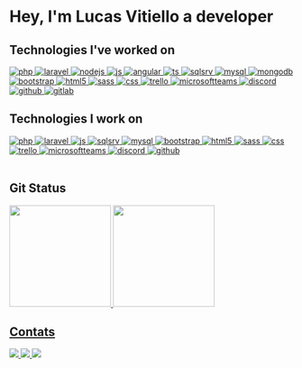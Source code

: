 # Hey, I'm Lucas Vitiello a developer
<!-- I already worked with -->
## Technologies I've worked on

<div style="display: inline_block">
  <a
    href="https://www.php.net/"
    target="_blank">
      <img alt="php" src="https://img.shields.io/badge/PHP-777BB4?style=for-the-badge&logo=php&logoColor=white" />
  </a>
  <a
    href="https://laravel.com/"
    target="_blank">
      <img alt="laravel" src="https://img.shields.io/badge/Laravel-FF2D20?style=for-the-badge&logo=laravel&logoColor=white" />
  </a>
  <a
    href="https://nodejs.org/en/"
    target="_blank">
      <img alt="nodejs" src="https://img.shields.io/badge/Node.js-43853D?style=for-the-badge&logo=node.js&logoColor=white" />
  </a>
  <a
    href="https://www.javascript.com/"
    target="_blank">
      <img alt="js" src="https://img.shields.io/badge/JavaScript-F7DF1E?style=for-the-badge&logo=javascript&logoColor=black" />
  </a>
  <a
    href="https://angular.io/"
    target="_blank">
      <img alt="angular" src="https://img.shields.io/badge/Angular-DD0031?style=for-the-badge&logo=angular&logoColor=white" />  
  </a>
  <a
    href="https://www.typescriptlang.org/"
    target="_blank">
      <img alt="ts" src="https://img.shields.io/badge/TypeScript-007ACC?style=for-the-badge&logo=typescript&logoColor=white" />
  </a>
  <a
    href="https://www.microsoft.com/pt-br/sql-server"
    target="_blank">
      <img alt="sqlsrv" src="https://img.shields.io/badge/Microsoft_SQL_Server-CC2927?style=for-the-badge&logo=microsoft-sql-server&logoColor=white" />
  </a>
  <a
    href="https://www.mysql.com/"
    target="_blank">
      <img alt="mysql" src="https://img.shields.io/badge/MySQL-00000F?style=for-the-badge&logo=mysql&logoColor=white" />  
  </a>
  <a
    href="https://www.mongodb.com/"
    target="_blank">
      <img alt="mongodb" src="https://img.shields.io/badge/MongoDB-4EA94B?style=for-the-badge&logo=mongodb&logoColor=white" />  
  </a>
  <a
    href="https://getbootstrap.com/"
    target="_blank">
      <img alt="bootstrap" src="https://img.shields.io/badge/Bootstrap-563D7C?style=for-the-badge&logo=bootstrap&logoColor=white" />
  </a>
  <a 
    href="https://www.w3schools.com/html/" 
    target="_blank">
      <img alt="html5" src="https://img.shields.io/badge/HTML5-E34F26?style=for-the-badge&logo=html5&logoColor=white" />
  </a>
  <a
    href="https://sass-lang.com/"
    target="_blank">
      <img alt="sass" src="https://img.shields.io/badge/Sass-563D7C?style=for-the-badge&logo=sass&logoColor=white"/>
  </a>
  <a
    href="https://www.w3schools.com/css/"
    target="_blank">
      <img alt="css" src="https://img.shields.io/badge/CSS3-1572B6?style=for-the-badge&logo=css3&logoColor=white" />
  </a>
  <a
    href="https://trello.com/"
    target="_blank">
      <img alt="trello" src="https://img.shields.io/badge/Trello-0052CC?style=for-the-badge&logo=trello&logoColor=white" />  
  </a>
  <a
    href="https://www.microsoft.com/pt-br/microsoft-teams"
    target="_blank">
      <img alt="microsoftteams" src="https://img.shields.io/badge/Microsoft_Teams-6264A7?style=for-the-badge&logo=microsoft-teams&logoColor=white" />
  </a>
  <a
    href="https://discord.com/"
    target="_blank">
      <img alt="discord" src="https://img.shields.io/badge/Discord-7289DA?style=for-the-badge&logo=discord&logoColor=white" />  
  </a>
  <a
    href="https://github.com/VitielloL"
    target="_blank">
      <img alt="github" src="https://img.shields.io/badge/GitHub-100000?style=for-the-badge&logo=github&logoColor=white" />
  </a>
  <a
    href="https://gitlab.com/gitlab-org/gitlab"
    target="_blank">
      <img alt="gitlab" src="https://img.shields.io/badge/GitLab-330F63?style=for-the-badge&logo=gitlab&logoColor=white" />
  </a>    
</div>

## Technologies I work on
<div style="display: inline_block">
  <a
    href="https://www.php.net/"
    target="_blank">
      <img alt="php" src="https://img.shields.io/badge/PHP-777BB4?style=for-the-badge&logo=php&logoColor=white" />
  </a>
  <a
    href="https://laravel.com/"
    target="_blank">
      <img alt="laravel" src="https://img.shields.io/badge/Laravel-FF2D20?style=for-the-badge&logo=laravel&logoColor=white" />
  </a>
  <a
    href="https://www.javascript.com/"
    target="_blank">
      <img alt="js" src="https://img.shields.io/badge/JavaScript-F7DF1E?style=for-the-badge&logo=javascript&logoColor=black" />
  </a>
  <a
    href="https://www.microsoft.com/pt-br/sql-server"
    target="_blank">
      <img alt="sqlsrv" src="https://img.shields.io/badge/Microsoft_SQL_Server-CC2927?style=for-the-badge&logo=microsoft-sql-server&logoColor=white" />
  </a>
  <a
    href="https://www.mysql.com/"
    target="_blank">
      <img alt="mysql" src="https://img.shields.io/badge/MySQL-00000F?style=for-the-badge&logo=mysql&logoColor=white" />  
  </a>
  <a
    href="https://getbootstrap.com/"
    target="_blank">
      <img alt="bootstrap" src="https://img.shields.io/badge/Bootstrap-563D7C?style=for-the-badge&logo=bootstrap&logoColor=white" />
  </a>
  <a 
    href="https://www.w3schools.com/html/" 
    target="_blank">
      <img alt="html5" src="https://img.shields.io/badge/HTML5-E34F26?style=for-the-badge&logo=html5&logoColor=white" />
  </a>
  <a
    href="https://sass-lang.com/"
    target="_blank">
      <img alt="sass" src="https://img.shields.io/badge/Sass-563D7C?style=for-the-badge&logo=sass&logoColor=white"/>
  </a>
  <a
    href="https://www.w3schools.com/css/"
    target="_blank">
      <img alt="css" src="https://img.shields.io/badge/CSS3-1572B6?style=for-the-badge&logo=css3&logoColor=white" />
  </a>
  <a
    href="https://trello.com/"
    target="_blank">
      <img alt="trello" src="https://img.shields.io/badge/Trello-0052CC?style=for-the-badge&logo=trello&logoColor=white" />  
  </a>
  <a
    href="https://www.microsoft.com/pt-br/microsoft-teams"
    target="_blank">
      <img alt="microsoftteams" src="https://img.shields.io/badge/Microsoft_Teams-6264A7?style=for-the-badge&logo=microsoft-teams&logoColor=white" />
  </a>
  <a
    href="https://discord.com/"
    target="_blank">
      <img alt="discord" src="https://img.shields.io/badge/Discord-7289DA?style=for-the-badge&logo=discord&logoColor=white" />  
  </a>
  <a
    href="https://github.com/VitielloL"
    target="_blank">
      <img alt="github" src="https://img.shields.io/badge/GitHub-100000?style=for-the-badge&logo=github&logoColor=white" />
  </a>
</div>

<br/>

## Git Status

<div>
  <a href="https://github.com/vitielloL"/>
  <img 
    height="180em" 
    src="https://github-readme-stats.vercel.app/api?username=VitielloL&show_owner=true&show_icons=true&theme=github_dark&include_all_commits=true&count_private=true"
  />
  <img 
    height="180em" 
    src="https://github-readme-stats.vercel.app/api/top-langs/?username=VitielloL&layout=compact&langs_count=16&theme=github_dark"
  />
</div>

## Contats
<div>
  <a 
    href="https://www.linkedin.com/in/lucas-vitiello-4b94b4172/" 
    target="_blank" 
    rel="noopener">
    <img src="https://img.shields.io/badge/LinkedIn-0077B5?style=for-the-badge&logo=linkedin&logoColor=white">
  </a>
  <a 
    href="mailto:lucasvitiello@gmail.com">
    <img src="https://img.shields.io/badge/Gmail-D14836?style=for-the-badge&logo=gmail&logoColor=white" target="_blank">
  </a>
  <a 
    href="https://www.instagram.com/vitiellolucas/" 
    target="_blank" 
    rel="noopener"> 
    <img src="https://img.shields.io/badge/Instagram-E4405F?style=for-the-badge&logo=instagram&logoColor=white">
    </a>
</div>

